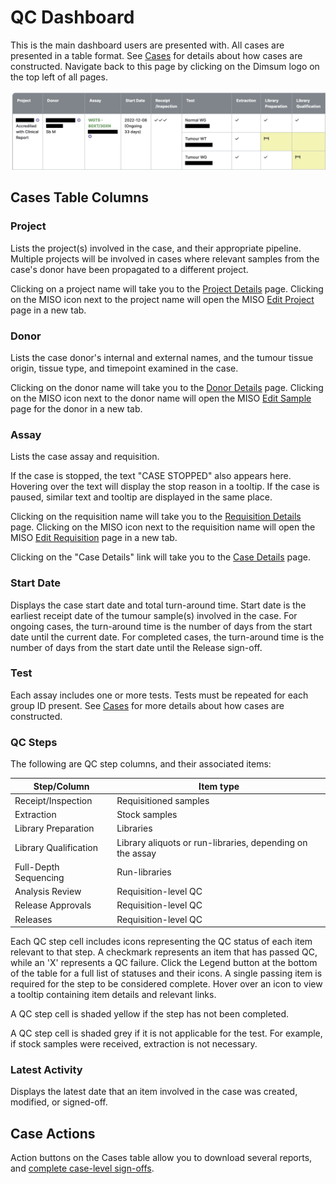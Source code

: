 # QC Dashboard

This is the main dashboard users are presented with. All cases are presented in a table format. See
[Cases](cases.md) for details about how cases are constructed. Navigate back to this page
by clicking on the Dimsum logo on the top left of all pages.

![QC Dashboard](../images/qc_dashboard.png)

## Cases Table Columns

### Project

Lists the project(s) involved in the case, and their appropriate pipeline. Multiple projects will be
involved in cases where relevant samples from the case's donor have been propagated to a different
project.

Clicking on a project name will take you to the [Project Details](details.md) page. Clicking on the
MISO icon next to the project name will open the MISO
[Edit Project](https://miso-lims.readthedocs.io/projects/docs/en/latest/user_manual/projects/#edit-project-page)
page in a new tab.

### Donor

Lists the case donor's internal and external names, and the tumour tissue origin, tissue type, and
timepoint examined in the case.

Clicking on the donor name will take you to the [Donor Details](details.md) page. Clicking on the
MISO icon next to the donor name will open the MISO
[Edit Sample](https://miso-lims.readthedocs.io/projects/docs/en/latest/user_manual/samples/#editing-a-single-sample)
page for the donor in a new tab.

### Assay

Lists the case assay and requisition.

If the case is stopped, the text "CASE STOPPED" also appears here. Hovering over the text will
display the stop reason in a tooltip. If the case is paused, similar text and tooltip are displayed
in the same place.

Clicking on the requisition name will take you to the [Requisition Details](details.md) page.
Clicking on the MISO icon next to the requisition name will open the MISO
[Edit Requisition](https://miso-lims.readthedocs.io/projects/docs/en/latest/user_manual/requisitions/#editing-requisitions)
page in a new tab.

Clicking on the "Case Details" link will take you to the [Case Details](details.md) page.

### Start Date

Displays the case start date and total turn-around time. Start date is the earliest receipt date of
the tumour sample(s) involved in the case. For ongoing cases, the turn-around time is the number of
days from the start date until the current date. For completed cases, the turn-around time is the
number of days from the start date until the Release sign-off.

### Test

Each assay includes one or more tests. Tests must be repeated for each group ID present. See
[Cases](cases.md) for more details about how cases are constructed.

### QC Steps

The following are QC step columns, and their associated items:

| Step/Column           | Item type                                                 |
| --------------------- | --------------------------------------------------------- |
| Receipt/Inspection    | Requisitioned samples                                     |
| Extraction            | Stock samples                                             |
| Library Preparation   | Libraries                                                 |
| Library Qualification | Library aliquots or run-libraries, depending on the assay |
| Full-Depth Sequencing | Run-libraries                                             |
| Analysis Review       | Requisition-level QC                                      |
| Release Approvals     | Requisition-level QC                                      |
| Releases              | Requisition-level QC                                      |

Each QC step cell includes icons representing the QC status of each item relevant to that step. A
checkmark represents an item that has passed QC, while an 'X' represents a QC failure. Click the
Legend button at the bottom of the table for a full list of statuses and their icons. A single
passing item is required for the step to be considered complete. Hover over an icon to view a
tooltip containing item details and relevant links.

A QC step cell is shaded yellow if the step has not been completed.

A QC step cell is shaded grey if it is not applicable for the test. For example, if stock samples
were received, extraction is not necessary.

### Latest Activity

Displays the latest date that an item involved in the case was created, modified, or signed-off.

## Case Actions

Action buttons on the Cases table allow you to download several reports, and [complete case-level
sign-offs](guides/sign_off_case.md).
